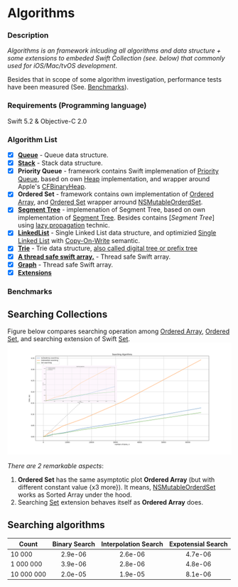 # Algorithms

### Description

*Algorithms is an framework inlcuding all algorithms and data structure + some extensions to embeded Swift Collection (see. below) that commonly used for iOS/Mac/tvOS development*. 

Besides that in scope of some algorithm investigation, performance tests have been measured (See. [Benchmarks](https://github.com/RoMaN16102012/Algorithms/tree/master#benchmarks)).

### Requirements (Programming language)

Swift 5.2 & Objective-C 2.0

### Algorithm List

- [x] [**Queue**](https://github.com/RoMaN16102012/Algorithms/blob/master/Algorithms/Queue/Swift/Queue.swift) - Queue data structure.
- [x] [**Stack**](https://github.com/RoMaN16102012/Algorithms/tree/master/Algorithms/Stack/Swift) - Stack data structure.
- [x] **Priority Queue** - framework contains Swift implemenation of [Priority Queue](https://github.com/RoMaN16102012/Algorithms/blob/master/Algorithms/PriorityQueue/Swift/PriorityQueue.swift), based on own [Heap](https://github.com/raywenderlich/swift-algorithm-club/blob/master/Heap) implementation, and wrapper around Apple's [CFBinaryHeap](https://developer.apple.com/documentation/corefoundation/cfbinaryheap).
- [x] **Ordered Set** - framework contains own implementation of [Ordered Array](https://github.com/RoMaN16102012/Algorithms/blob/master/Algorithms/SortedArray/Swift/OrderedArray.swift), and [Ordered Set](https://github.com/RoMaN16102012/Algorithms/blob/master/Algorithms/OderedSet/OrderedSet.swift) wrapper arround [NSMutableOrderdSet](https://developer.apple.com/documentation/foundation/nsmutableorderedset).
- [x] [**Segment Tree**](https://github.com/RoMaN16102012/Algorithms/blob/master/Algorithms/SegmentTree/Swift/SegmentTree.swift) - implemenation of Segment Tree, based on own implementation of [Segment Tree](https://github.com/raywenderlich/swift-algorithm-club/tree/master/Segment%20Treet). Besides contains [*Segment Tree*] using [lazy propagation](https://github.com/raywenderlich/swift-algorithm-club/blob/master/Segment%20Tree/LazyPropagation/README.markdown) technic.
- [x] [**LinkedList**](https://github.com/RoMaN16102012/Algorithms/blob/master/Algorithms/LinkedList/LinkedList.swift) - Single Linked List data structure, and optimizied [Single Linked List](https://github.com/RoMaN16102012/Algorithms/blob/master/Algorithms/LinkedList/LinkedList%2BCOW.swift) with [Copy-On-Write](https://medium.com/@lucianoalmeida1/understanding-swift-copy-on-write-mechanisms-52ac31d68f2f) semantic.
- [x] [**Trie**](https://github.com/RoMaN16102012/Algorithms/blob/master/Algorithms/Trie/Trie.swift) - Trie data structure, [also called digital tree or prefix tree](https://en.wikipedia.org/wiki/Trie#:~:text=In%20computer%20science%2C%20a%20trie,the%20keys%20are%20usually%20strings.)
- [x] [**A thread safe swift array.**](https://github.com/RoMaN16102012/Algorithms/blob/master/Algorithms/SynchrinizedArray/SynchronizedArray.swift) - Thread safe Swift array.
- [x] [**Graph**]() - Thread safe Swift array.
- [x] [**Extensions**]()

### Benchmarks

## Searching Collections

Figure below compares searching operation among [Ordered Array](https://github.com/RoMaN16102012/Algorithms/blob/master/Algorithms/SortedArray/Swift/OrderedArray.swift), [Ordered Set](https://github.com/RoMaN16102012/Algorithms/blob/master/Algorithms/OderedSet/OrderedSet.swift), and searching extension of Swift [Set](https://github.com/RoMaN16102012/Algorithms/blob/master/Algorithms/Extensions/Set%2BSearching.swift).
![](Images/searching_plot.png)

*There are 2 remarkable aspects*: 
1) **Ordered Set** has the same asymptotic plot **Ordered Array** (but with different constant value {x3 more}). It means, [NSMutableOrderdSet](https://developer.apple.com/documentation/foundation/nsmutableorderedset) works as Sorted Array under the hood.
2) Searching [Set](https://github.com/RoMaN16102012/Algorithms/blob/master/Algorithms/Extensions/Set%2BSearching.swift) extension behaves itself as **Ordered Array** does. 

## Searching algorithms

| Count         | Binary Search | Interpolation Search  | Expotensial Search |
| ------------- |:-------------:|:---------------------:|:------------------:|
| 10 000        |    2.9e-06    |      2.6e-06          |       4.7e-06      |
| 1 000 000     | 	 3.9e-06    |      2.8e-06 			|       4.8e-06      |
| 10 000 000    |    2.0e-05    |      1.9e-05 			|       8.1e-06     |

